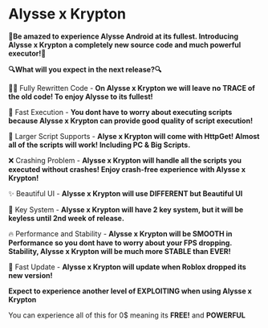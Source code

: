 # Alysse x Krypton

**🚀Be amazed to experience Alysse Android at its fullest. Introducing Alysse x Krypton a completely new source code and much powerful executor!🚀**

**🔍What will you expect in the next release?🔍**

👋🏻 Fully Rewritten Code - **On Alysse x Krypton we will leave no TRACE of the old code! To enjoy Alysse to its fullest!**

🚀 Fast Execution - **You dont have to worry about executing scripts because Alysse x Krypton can provide good quality of script execution!**

🎉 Larger Script Supports - **Alyse x Krypton will come with HttpGet! Almost all of the scripts will work! Including PC & Big Scripts.**

❌ Crashing Problem - **Alysse x Krypton will handle all the scripts you executed without crashes! Enjoy crash-free experience with Alysse x Krypton!**

✨ Beautiful UI - **Alysse x Krypton will use DIFFERENT but Beautiful UI**

🔑 Key System - **Alysse x Krypton will have 2 key system, but it will be keyless until 2nd week of release.**

🔥 Performance and Stability - **Alysse x Krypton will be SMOOTH in Performance so you dont have to worry about your FPS dropping. Stability, Alysse x Krypton will be much more STABLE than EVER!**

🚀 Fast Update - **Alysse x Krypton will update when Roblox dropped its new version!**

**Expect to experience another level of EXPLOITING when using Alysse x Krypton**

You can experience all of this for 0$ meaning its **FREE!** and **POWERFUL**
